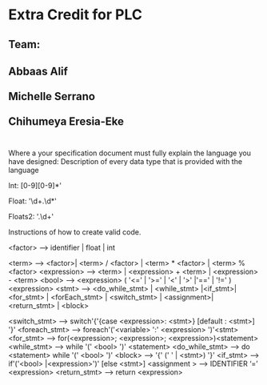 # Extra Credit for PLC

## Team: 

Abbaas Alif
<br><br>
Michelle Serrano 
<br><br>
Chihumeya Eresia-Eke
<br><br>
---------------------------------

Where a your specification document must fully explain the language you have designed:
Description of every data type that is provided with the language

Int: \[0-9\]\[0-9\]*'

Float: '\d+\.\d*'

Floats2: '\.\d+'

Instructions of how to create valid code.

\<factor\> --\> identifier | float | int

\<term\> --\> \<factor\>| \<term\> / \<factor\> | \<term\> * \<factor\> | \<term\> % \<factor\>
\<expression\> --\>  \<term\> | \<expression\> + \<term\> | \<expression\> - \<term\>
\<bool\> --> \<expression\> ( '<=' | '>=' | '<' | '>' |'==' | '!=' ) \<expression\>
\<stmt\> -->  \<do_while_stmt\> | \<while_stmt\> |\<if_stmt\>| \<for_stmt\> | \<forEach_stmt\> | \<switch_stmt\> | \<assignment\>| \<return_stmt\> | \<block\>
 
\<switch_stmt\> --\> switch'{'{case \<expression\>: \<stmt\>} \[default : \<stmt\>\] '}'
\<foreach_stmt\> --> foreach'('\<variable\> ':' \<expression\> ')'\<stmt\>
\<for_stmt\> --\> for(\<expression\>; \<expression\>; \<expression\>)\<statement\>
\<while_stmt\> --\> while '(' \<bool\> ')' \<statement\>
\<do_while_stmt\> --\> do \<statement\> while '(' \<bool\> ')'
\<block\> --> '{' (' ' | \<stmt\>) '}'
\<if_stmt\> --> if'('\<bool\> |\<expression\>')' <stmt> \[else \<stmt\>\]
\<assignment \> --\> IDENTIFIER ‘=’ \<expression\>
\<return_stmt\> --\> return \<expression\>

